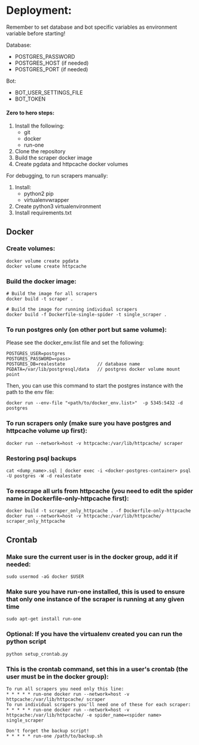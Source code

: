 # Deployment:
Remember to set database and bot specific variables as environment variable before starting!

Database:
- POSTGRES_PASSWORD
- POSTGRES_HOST (if needed)
- POSTGRES_PORT (if needed)

Bot:
- BOT_USER_SETTINGS_FILE
- BOT_TOKEN


#### Zero to hero steps:
1. Install the following:
    * git
    * docker
    * run-one
2. Clone the repository
3. Build the scraper docker image
4. Create pgdata and httpcache docker volumes

For debugging, to run scrapers manually:
1. Install:
    * python2 pip
    * virtualenvwrapper
2. Create python3 virtualenvironment
3. Install requirements.txt

## Docker

### Create volumes:
    docker volume create pgdata
    docker volume create httpcache

### Build the docker image:
    # Build the image for all scrapers
    docker build -t scraper .
    
    # Build the image for running individual scrapers
    docker build -f Dockerfile-single-spider -t single_scraper .

### To run postgres only (on other port but same volume):

Please see the docker_env.list file and set the following:
    
    POSTGRES_USER=postgres
    POSTGRES_PASSWORD=<pass>
    POSTGRES_DB=realestate            // database name
    PGDATA=/var/lib/postgresql/data   // postgres docker volume mount point

Then, you can use this command to start the postgres instance with the path to the env file:

    docker run --env-file "<path/to/docker_env.list>"  -p 5345:5432 -d postgres

### To run scrapers only (make sure you have postgres and httpcache volume up first):
    docker run --network=host -v httpcache:/var/lib/httpcache/ scraper

### Restoring psql backups
    cat <dump_name>.sql | docker exec -i <docker-postgres-container> psql -U postgres -W -d realestate
    
### To rescrape all urls from httpcache (you need to edit the spider name in Dockerfile-only-httpcache first):
    docker build -t scraper_only_httpcache . -f Dockerfile-only-httpcache
    docker run --network=host -v httpcache:/var/lib/httpcache/ scraper_only_httpcache


## Crontab    

### Make sure the current user is in the docker group, add it if needed:
    sudo usermod -aG docker $USER

### Make sure you have run-one installed, this is used to ensure that only one instance of the scraper is running at any given time
    sudo apt-get install run-one

### Optional: If you have the virtualenv created you can run the python script
    python setup_crontab.py

### This is the crontab command, set this in a user's crontab (the user must be in the docker group):
    To run all scrapers you need only this line:
    * * * * * run-one docker run --network=host -v httpcache:/var/lib/httpcache/ scraper
    To run individual scrapers you'll need one of these for each scraper:
    * * * * * run-one docker run --network=host -v httpcache:/var/lib/httpcache/ -e spider_name=<spider name> single_scraper

    Don't forget the backup script!
    * * * * * run-one /path/to/backup.sh
